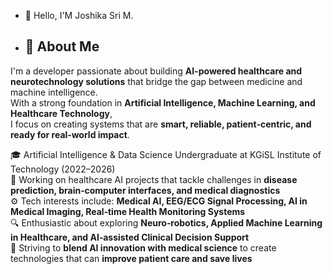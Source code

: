 - 👋 Hello, I'M Joshika Sri M.

- ## 🧬 About Me  
I'm a developer passionate about building **AI-powered healthcare and neurotechnology solutions** that bridge the gap between medicine and machine intelligence.  
With a strong foundation in **Artificial Intelligence, Machine Learning, and Healthcare Technology**,  
I focus on creating systems that are **smart, reliable, patient‑centric, and ready for real‑world impact**.  

🎓 Artificial Intelligence & Data Science Undergraduate at KGiSL Institute of Technology (2022–2026)  
💼 Working on healthcare AI projects that tackle challenges in **disease prediction, brain‑computer interfaces, and medical diagnostics**  
⚙️ Tech interests include: **Medical AI, EEG/ECG Signal Processing, AI in Medical Imaging, Real‑time Health Monitoring Systems**  
🔍 Enthusiastic about exploring **Neuro‑robotics, Applied Machine Learning in Healthcare, and AI‑assisted Clinical Decision Support**  
📌 Striving to **blend AI innovation with medical science** to create technologies that can **improve patient care and save lives**  

